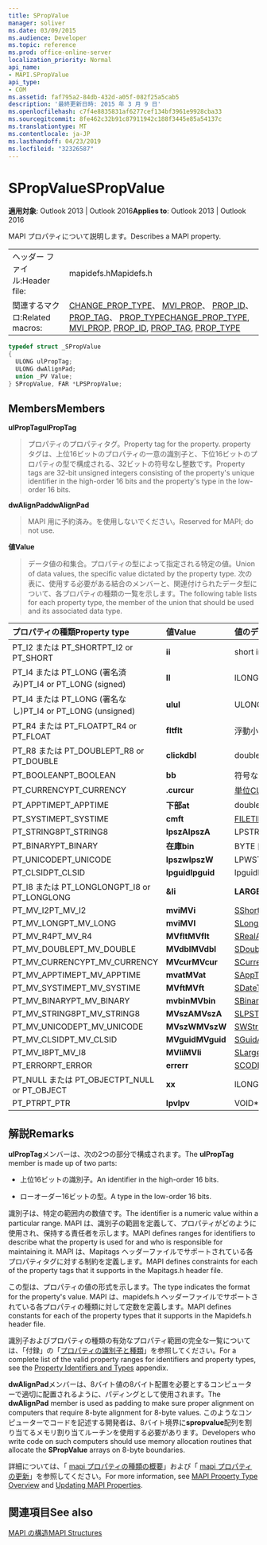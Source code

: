 ```yaml
---
title: SPropValue
manager: soliver
ms.date: 03/09/2015
ms.audience: Developer
ms.topic: reference
ms.prod: office-online-server
localization_priority: Normal
api_name:
- MAPI.SPropValue
api_type:
- COM
ms.assetid: faf795a2-84db-432d-a05f-082f25a5cab5
description: '最終更新日時: 2015 年 3 月 9 日'
ms.openlocfilehash: c7f4e8835831af6277cef134bf3961e9928cba33
ms.sourcegitcommit: 8fe462c32b91c87911942c188f3445e85a54137c
ms.translationtype: MT
ms.contentlocale: ja-JP
ms.lasthandoff: 04/23/2019
ms.locfileid: "32326587"
---
```

# <a name="spropvalue"></a><span data-ttu-id="0947a-103">SPropValue</span><span class="sxs-lookup"><span data-stu-id="0947a-103">SPropValue</span></span>

  
  
<span data-ttu-id="0947a-104">**適用対象**: Outlook 2013 | Outlook 2016</span><span class="sxs-lookup"><span data-stu-id="0947a-104">**Applies to**: Outlook 2013 | Outlook 2016</span></span> 
  
<span data-ttu-id="0947a-105">MAPI プロパティについて説明します。</span><span class="sxs-lookup"><span data-stu-id="0947a-105">Describes a MAPI property.</span></span>
  
|||
|:-----|:-----|
|<span data-ttu-id="0947a-106">ヘッダー ファイル:</span><span class="sxs-lookup"><span data-stu-id="0947a-106">Header file:</span></span>  <br/> |<span data-ttu-id="0947a-107">mapidefs.h</span><span class="sxs-lookup"><span data-stu-id="0947a-107">Mapidefs.h</span></span>  <br/> |
|<span data-ttu-id="0947a-108">関連するマクロ:</span><span class="sxs-lookup"><span data-stu-id="0947a-108">Related macros:</span></span>  <br/> |<span data-ttu-id="0947a-109">[CHANGE_PROP_TYPE](change_prop_type.md)、 [MVI_PROP](mvi_prop.md)、 [PROP_ID](prop_id.md)、 [PROP_TAG](prop_tag.md)、 [PROP_TYPE](prop_type.md)</span><span class="sxs-lookup"><span data-stu-id="0947a-109">[CHANGE_PROP_TYPE](change_prop_type.md), [MVI_PROP](mvi_prop.md), [PROP_ID](prop_id.md), [PROP_TAG](prop_tag.md), [PROP_TYPE](prop_type.md)</span></span> <br/> |
   
```cpp
typedef struct _SPropValue
{
  ULONG ulPropTag;
  ULONG dwAlignPad;
  union _PV Value;
} SPropValue, FAR *LPSPropValue;

```

## <a name="members"></a><span data-ttu-id="0947a-110">Members</span><span class="sxs-lookup"><span data-stu-id="0947a-110">Members</span></span>

 <span data-ttu-id="0947a-111">**ulPropTag**</span><span class="sxs-lookup"><span data-stu-id="0947a-111">**ulPropTag**</span></span>
  
> <span data-ttu-id="0947a-112">プロパティのプロパティタグ。</span><span class="sxs-lookup"><span data-stu-id="0947a-112">Property tag for the property.</span></span> <span data-ttu-id="0947a-113">property タグは、上位16ビットのプロパティの一意の識別子と、下位16ビットのプロパティの型で構成される、32ビットの符号なし整数です。</span><span class="sxs-lookup"><span data-stu-id="0947a-113">Property tags are 32-bit unsigned integers consisting of the property's unique identifier in the high-order 16 bits and the property's type in the low-order 16 bits.</span></span>
    
 <span data-ttu-id="0947a-114">**dwAlignPad**</span><span class="sxs-lookup"><span data-stu-id="0947a-114">**dwAlignPad**</span></span>
  
> <span data-ttu-id="0947a-115">MAPI 用に予約済み。を使用しないでください。</span><span class="sxs-lookup"><span data-stu-id="0947a-115">Reserved for MAPI; do not use.</span></span> 
    
 <span data-ttu-id="0947a-116">**値**</span><span class="sxs-lookup"><span data-stu-id="0947a-116">**Value**</span></span>
  
> <span data-ttu-id="0947a-117">データ値の和集合。プロパティの型によって指定される特定の値。</span><span class="sxs-lookup"><span data-stu-id="0947a-117">Union of data values, the specific value dictated by the property type.</span></span> <span data-ttu-id="0947a-118">次の表に、使用する必要がある結合のメンバーと、関連付けられたデータ型について、各プロパティの種類の一覧を示します。</span><span class="sxs-lookup"><span data-stu-id="0947a-118">The following table lists for each property type, the member of the union that should be used and its associated data type.</span></span>
    
|<span data-ttu-id="0947a-119">**プロパティの種類**</span><span class="sxs-lookup"><span data-stu-id="0947a-119">**Property type**</span></span>|<span data-ttu-id="0947a-120">**値**</span><span class="sxs-lookup"><span data-stu-id="0947a-120">**Value**</span></span>|<span data-ttu-id="0947a-121">**値のデータ型**</span><span class="sxs-lookup"><span data-stu-id="0947a-121">**Data type of Value**</span></span>|
|:-----|:-----|:-----|
|<span data-ttu-id="0947a-122">PT_I2 または PT_SHORT</span><span class="sxs-lookup"><span data-stu-id="0947a-122">PT_I2 or PT_SHORT</span></span>  <br/> |<span data-ttu-id="0947a-123">**i**</span><span class="sxs-lookup"><span data-stu-id="0947a-123">**i**</span></span> <br/> |<span data-ttu-id="0947a-124">short int</span><span class="sxs-lookup"><span data-stu-id="0947a-124">short int</span></span>  <br/> |
|<span data-ttu-id="0947a-125">PT_I4 または PT_LONG (署名済み)</span><span class="sxs-lookup"><span data-stu-id="0947a-125">PT_I4 or PT_LONG (signed)</span></span>  <br/> |<span data-ttu-id="0947a-126">**l**</span><span class="sxs-lookup"><span data-stu-id="0947a-126">**l**</span></span> <br/> |<span data-ttu-id="0947a-127">l</span><span class="sxs-lookup"><span data-stu-id="0947a-127">LONG</span></span>  <br/> |
|<span data-ttu-id="0947a-128">PT_I4 または PT_LONG (署名なし)</span><span class="sxs-lookup"><span data-stu-id="0947a-128">PT_I4 or PT_LONG (unsigned)</span></span>  <br/> |<span data-ttu-id="0947a-129">**ul**</span><span class="sxs-lookup"><span data-stu-id="0947a-129">**ul**</span></span> <br/> |<span data-ttu-id="0947a-130">ULONG</span><span class="sxs-lookup"><span data-stu-id="0947a-130">ULONG</span></span>  <br/> |
|<span data-ttu-id="0947a-131">PT_R4 または PT_FLOAT</span><span class="sxs-lookup"><span data-stu-id="0947a-131">PT_R4 or PT_FLOAT</span></span>  <br/> |<span data-ttu-id="0947a-132">**flt**</span><span class="sxs-lookup"><span data-stu-id="0947a-132">**flt**</span></span> <br/> |<span data-ttu-id="0947a-133">浮動小数点数</span><span class="sxs-lookup"><span data-stu-id="0947a-133">float</span></span>  <br/> |
|<span data-ttu-id="0947a-134">PT_R8 または PT_DOUBLE</span><span class="sxs-lookup"><span data-stu-id="0947a-134">PT_R8 or PT_DOUBLE</span></span>  <br/> |<span data-ttu-id="0947a-135">**click**</span><span class="sxs-lookup"><span data-stu-id="0947a-135">**dbl**</span></span> <br/> |<span data-ttu-id="0947a-136">double</span><span class="sxs-lookup"><span data-stu-id="0947a-136">double</span></span>  <br/> |
|<span data-ttu-id="0947a-137">PT_BOOLEAN</span><span class="sxs-lookup"><span data-stu-id="0947a-137">PT_BOOLEAN</span></span>  <br/> |<span data-ttu-id="0947a-138">**b**</span><span class="sxs-lookup"><span data-stu-id="0947a-138">**b**</span></span> <br/> |<span data-ttu-id="0947a-139">符号なし short int</span><span class="sxs-lookup"><span data-stu-id="0947a-139">unsigned short int</span></span>  <br/> |
|<span data-ttu-id="0947a-140">PT_CURRENCY</span><span class="sxs-lookup"><span data-stu-id="0947a-140">PT_CURRENCY</span></span>  <br/> |<span data-ttu-id="0947a-141">**.cur**</span><span class="sxs-lookup"><span data-stu-id="0947a-141">**cur**</span></span> <br/> |[<span data-ttu-id="0947a-142">単位</span><span class="sxs-lookup"><span data-stu-id="0947a-142">CURRENCY</span></span>](currency.md) <br/> |
|<span data-ttu-id="0947a-143">PT_APPTIME</span><span class="sxs-lookup"><span data-stu-id="0947a-143">PT_APPTIME</span></span>  <br/> |<span data-ttu-id="0947a-144">**下部**</span><span class="sxs-lookup"><span data-stu-id="0947a-144">**at**</span></span> <br/> |<span data-ttu-id="0947a-145">double</span><span class="sxs-lookup"><span data-stu-id="0947a-145">double</span></span>  <br/> |
|<span data-ttu-id="0947a-146">PT_SYSTIME</span><span class="sxs-lookup"><span data-stu-id="0947a-146">PT_SYSTIME</span></span>  <br/> |<span data-ttu-id="0947a-147">**cm**</span><span class="sxs-lookup"><span data-stu-id="0947a-147">**ft**</span></span> <br/> |[<span data-ttu-id="0947a-148">FILETIME</span><span class="sxs-lookup"><span data-stu-id="0947a-148">FILETIME</span></span>](filetime.md) <br/> |
|<span data-ttu-id="0947a-149">PT_STRING8</span><span class="sxs-lookup"><span data-stu-id="0947a-149">PT_STRING8</span></span>  <br/> |<span data-ttu-id="0947a-150">**lpszA**</span><span class="sxs-lookup"><span data-stu-id="0947a-150">**lpszA**</span></span> <br/> |<span data-ttu-id="0947a-151">LPSTR</span><span class="sxs-lookup"><span data-stu-id="0947a-151">LPSTR</span></span>  <br/> |
|<span data-ttu-id="0947a-152">PT_BINARY</span><span class="sxs-lookup"><span data-stu-id="0947a-152">PT_BINARY</span></span>  <br/> |<span data-ttu-id="0947a-153">**在庫**</span><span class="sxs-lookup"><span data-stu-id="0947a-153">**bin**</span></span> <br/> |<span data-ttu-id="0947a-154">BYTE [配列]</span><span class="sxs-lookup"><span data-stu-id="0947a-154">BYTE [array]</span></span>  <br/> |
|<span data-ttu-id="0947a-155">PT_UNICODE</span><span class="sxs-lookup"><span data-stu-id="0947a-155">PT_UNICODE</span></span>  <br/> |<span data-ttu-id="0947a-156">**lpszw**</span><span class="sxs-lookup"><span data-stu-id="0947a-156">**lpszW**</span></span> <br/> |<span data-ttu-id="0947a-157">LPWSTR</span><span class="sxs-lookup"><span data-stu-id="0947a-157">LPWSTR</span></span>  <br/> |
|<span data-ttu-id="0947a-158">PT_CLSID</span><span class="sxs-lookup"><span data-stu-id="0947a-158">PT_CLSID</span></span>  <br/> |<span data-ttu-id="0947a-159">**lpguid**</span><span class="sxs-lookup"><span data-stu-id="0947a-159">**lpguid**</span></span> <br/> |<span data-ttu-id="0947a-160">lpguid</span><span class="sxs-lookup"><span data-stu-id="0947a-160">LPGUID</span></span>  <br/> |
|<span data-ttu-id="0947a-161">PT_I8 または PT_LONGLONG</span><span class="sxs-lookup"><span data-stu-id="0947a-161">PT_I8 or PT_LONGLONG</span></span>  <br/> |<span data-ttu-id="0947a-162">**&**</span><span class="sxs-lookup"><span data-stu-id="0947a-162">**li**</span></span> <br/> |<span data-ttu-id="0947a-163">**LARGE_INTEGER**</span><span class="sxs-lookup"><span data-stu-id="0947a-163">**LARGE_INTEGER**</span></span> <br/> |
|<span data-ttu-id="0947a-164">PT_MV_I2</span><span class="sxs-lookup"><span data-stu-id="0947a-164">PT_MV_I2</span></span>  <br/> |<span data-ttu-id="0947a-165">**mvi**</span><span class="sxs-lookup"><span data-stu-id="0947a-165">**MVi**</span></span> <br/> |[<span data-ttu-id="0947a-166">SShortArray</span><span class="sxs-lookup"><span data-stu-id="0947a-166">SShortArray</span></span>](sshortarray.md) <br/> |
|<span data-ttu-id="0947a-167">PT_MV_LONG</span><span class="sxs-lookup"><span data-stu-id="0947a-167">PT_MV_LONG</span></span>  <br/> |<span data-ttu-id="0947a-168">**mvi**</span><span class="sxs-lookup"><span data-stu-id="0947a-168">**MVI**</span></span> <br/> |[<span data-ttu-id="0947a-169">SLongArray</span><span class="sxs-lookup"><span data-stu-id="0947a-169">SLongArray</span></span>](slongarray.md) <br/> |
|<span data-ttu-id="0947a-170">PT_MV_R4</span><span class="sxs-lookup"><span data-stu-id="0947a-170">PT_MV_R4</span></span>  <br/> |<span data-ttu-id="0947a-171">**MVflt**</span><span class="sxs-lookup"><span data-stu-id="0947a-171">**MVflt**</span></span> <br/> |[<span data-ttu-id="0947a-172">SRealArray</span><span class="sxs-lookup"><span data-stu-id="0947a-172">SRealArray</span></span>](srealarray.md) <br/> |
|<span data-ttu-id="0947a-173">PT_MV_DOUBLE</span><span class="sxs-lookup"><span data-stu-id="0947a-173">PT_MV_DOUBLE</span></span>  <br/> |<span data-ttu-id="0947a-174">**MVdbl**</span><span class="sxs-lookup"><span data-stu-id="0947a-174">**MVdbl**</span></span> <br/> |[<span data-ttu-id="0947a-175">SDoubleArray</span><span class="sxs-lookup"><span data-stu-id="0947a-175">SDoubleArray</span></span>](sdoublearray.md) <br/> |
|<span data-ttu-id="0947a-176">PT_MV_CURRENCY</span><span class="sxs-lookup"><span data-stu-id="0947a-176">PT_MV_CURRENCY</span></span>  <br/> |<span data-ttu-id="0947a-177">**MVcur**</span><span class="sxs-lookup"><span data-stu-id="0947a-177">**MVcur**</span></span> <br/> |[<span data-ttu-id="0947a-178">SCurrencyArray</span><span class="sxs-lookup"><span data-stu-id="0947a-178">SCurrencyArray</span></span>](scurrencyarray.md) <br/> |
|<span data-ttu-id="0947a-179">PT_MV_APPTIME</span><span class="sxs-lookup"><span data-stu-id="0947a-179">PT_MV_APPTIME</span></span>  <br/> |<span data-ttu-id="0947a-180">**mvat**</span><span class="sxs-lookup"><span data-stu-id="0947a-180">**MVat**</span></span> <br/> |[<span data-ttu-id="0947a-181">SAppTimeArray</span><span class="sxs-lookup"><span data-stu-id="0947a-181">SAppTimeArray</span></span>](sapptimearray.md) <br/> |
|<span data-ttu-id="0947a-182">PT_MV_SYSTIME</span><span class="sxs-lookup"><span data-stu-id="0947a-182">PT_MV_SYSTIME</span></span>  <br/> |<span data-ttu-id="0947a-183">**MVft**</span><span class="sxs-lookup"><span data-stu-id="0947a-183">**MVft**</span></span> <br/> |[<span data-ttu-id="0947a-184">SDateTimeArray</span><span class="sxs-lookup"><span data-stu-id="0947a-184">SDateTimeArray</span></span>](sdatetimearray.md) <br/> |
|<span data-ttu-id="0947a-185">PT_MV_BINARY</span><span class="sxs-lookup"><span data-stu-id="0947a-185">PT_MV_BINARY</span></span>  <br/> |<span data-ttu-id="0947a-186">**mvbin**</span><span class="sxs-lookup"><span data-stu-id="0947a-186">**MVbin**</span></span> <br/> |[<span data-ttu-id="0947a-187">SBinaryArray</span><span class="sxs-lookup"><span data-stu-id="0947a-187">SBinaryArray</span></span>](sbinaryarray.md) <br/> |
|<span data-ttu-id="0947a-188">PT_MV_STRING8</span><span class="sxs-lookup"><span data-stu-id="0947a-188">PT_MV_STRING8</span></span>  <br/> |<span data-ttu-id="0947a-189">**MVszA**</span><span class="sxs-lookup"><span data-stu-id="0947a-189">**MVszA**</span></span> <br/> |[<span data-ttu-id="0947a-190">SLPSTRArray</span><span class="sxs-lookup"><span data-stu-id="0947a-190">SLPSTRArray</span></span>](slpstrarray.md) <br/> |
|<span data-ttu-id="0947a-191">PT_MV_UNICODE</span><span class="sxs-lookup"><span data-stu-id="0947a-191">PT_MV_UNICODE</span></span>  <br/> |<span data-ttu-id="0947a-192">**MVszW**</span><span class="sxs-lookup"><span data-stu-id="0947a-192">**MVszW**</span></span> <br/> |[<span data-ttu-id="0947a-193">SWStringArray</span><span class="sxs-lookup"><span data-stu-id="0947a-193">SWStringArray</span></span>](swstringarray.md) <br/> |
|<span data-ttu-id="0947a-194">PT_MV_CLSID</span><span class="sxs-lookup"><span data-stu-id="0947a-194">PT_MV_CLSID</span></span>  <br/> |<span data-ttu-id="0947a-195">**MVguid**</span><span class="sxs-lookup"><span data-stu-id="0947a-195">**MVguid**</span></span> <br/> |[<span data-ttu-id="0947a-196">SGuidArray</span><span class="sxs-lookup"><span data-stu-id="0947a-196">SGuidArray</span></span>](sguidarray.md) <br/> |
|<span data-ttu-id="0947a-197">PT_MV_I8</span><span class="sxs-lookup"><span data-stu-id="0947a-197">PT_MV_I8</span></span>  <br/> |<span data-ttu-id="0947a-198">**MVli**</span><span class="sxs-lookup"><span data-stu-id="0947a-198">**MVli**</span></span> <br/> |[<span data-ttu-id="0947a-199">SLargeIntegerArray</span><span class="sxs-lookup"><span data-stu-id="0947a-199">SLargeIntegerArray</span></span>](slargeintegerarray.md) <br/> |
|<span data-ttu-id="0947a-200">PT_ERROR</span><span class="sxs-lookup"><span data-stu-id="0947a-200">PT_ERROR</span></span>  <br/> |<span data-ttu-id="0947a-201">**err**</span><span class="sxs-lookup"><span data-stu-id="0947a-201">**err**</span></span> <br/> |[<span data-ttu-id="0947a-202">SCODE</span><span class="sxs-lookup"><span data-stu-id="0947a-202">SCODE</span></span>](scode.md) <br/> |
|<span data-ttu-id="0947a-203">PT_NULL または PT_OBJECT</span><span class="sxs-lookup"><span data-stu-id="0947a-203">PT_NULL or PT_OBJECT</span></span>  <br/> |<span data-ttu-id="0947a-204">**x**</span><span class="sxs-lookup"><span data-stu-id="0947a-204">**x**</span></span> <br/> |<span data-ttu-id="0947a-205">l</span><span class="sxs-lookup"><span data-stu-id="0947a-205">LONG</span></span>  <br/> |
|<span data-ttu-id="0947a-206">PT_PTR</span><span class="sxs-lookup"><span data-stu-id="0947a-206">PT_PTR</span></span>  <br/> |<span data-ttu-id="0947a-207">**lpv**</span><span class="sxs-lookup"><span data-stu-id="0947a-207">**lpv**</span></span> <br/> |<span data-ttu-id="0947a-208">VOID\*</span><span class="sxs-lookup"><span data-stu-id="0947a-208">VOID \*</span></span>  <br/> |
   
## <a name="remarks"></a><span data-ttu-id="0947a-209">解説</span><span class="sxs-lookup"><span data-stu-id="0947a-209">Remarks</span></span>

<span data-ttu-id="0947a-210">**ulPropTag**メンバーは、次の2つの部分で構成されます。</span><span class="sxs-lookup"><span data-stu-id="0947a-210">The **ulPropTag** member is made up of two parts:</span></span> 
  
- <span data-ttu-id="0947a-211">上位16ビットの識別子。</span><span class="sxs-lookup"><span data-stu-id="0947a-211">An identifier in the high-order 16 bits.</span></span>
    
- <span data-ttu-id="0947a-212">ローオーダー16ビットの型。</span><span class="sxs-lookup"><span data-stu-id="0947a-212">A type in the low-order 16 bits.</span></span>
    
<span data-ttu-id="0947a-213">識別子は、特定の範囲内の数値です。</span><span class="sxs-lookup"><span data-stu-id="0947a-213">The identifier is a numeric value within a particular range.</span></span> <span data-ttu-id="0947a-214">MAPI は、識別子の範囲を定義して、プロパティがどのように使用され、保持する責任者を示します。</span><span class="sxs-lookup"><span data-stu-id="0947a-214">MAPI defines ranges for identifiers to describe what the property is used for and who is responsible for maintaining it.</span></span> <span data-ttu-id="0947a-215">MAPI は、Mapitags ヘッダーファイルでサポートされている各プロパティタグに対する制約を定義します。</span><span class="sxs-lookup"><span data-stu-id="0947a-215">MAPI defines constraints for each of the property tags that it supports in the Mapitags.h header file.</span></span>
  
<span data-ttu-id="0947a-216">この型は、プロパティの値の形式を示します。</span><span class="sxs-lookup"><span data-stu-id="0947a-216">The type indicates the format for the property's value.</span></span> <span data-ttu-id="0947a-217">MAPI は、mapidefs.h ヘッダーファイルでサポートされている各プロパティの種類に対して定数を定義します。</span><span class="sxs-lookup"><span data-stu-id="0947a-217">MAPI defines constants for each of the property types that it supports in the Mapidefs.h header file.</span></span> 
  
<span data-ttu-id="0947a-218">識別子およびプロパティの種類の有効なプロパティ範囲の完全な一覧については、「付録」の「[プロパティの識別子と種類](property-identifiers-and-types.md)」を参照してください。</span><span class="sxs-lookup"><span data-stu-id="0947a-218">For a complete list of the valid property ranges for identifiers and property types, see the [Property Identifiers and Types](property-identifiers-and-types.md) appendix.</span></span> 
  
<span data-ttu-id="0947a-219">**dwAlignPad**メンバーは、8バイト値の8バイト配置を必要とするコンピューターで適切に配置されるように、パディングとして使用されます。</span><span class="sxs-lookup"><span data-stu-id="0947a-219">The **dwAlignPad** member is used as padding to make sure proper alignment on computers that require 8-byte alignment for 8-byte values.</span></span> <span data-ttu-id="0947a-220">このようなコンピューターでコードを記述する開発者は、8バイト境界に**spropvalue**配列を割り当てるメモリ割り当てルーチンを使用する必要があります。</span><span class="sxs-lookup"><span data-stu-id="0947a-220">Developers who write code on such computers should use memory allocation routines that allocate the **SPropValue** arrays on 8-byte boundaries.</span></span> 
  
<span data-ttu-id="0947a-221">詳細については、「 [mapi プロパティの種類の概要](mapi-property-type-overview.md)」および「 [mapi プロパティの更新](updating-mapi-properties.md)」を参照してください。</span><span class="sxs-lookup"><span data-stu-id="0947a-221">For more information, see [MAPI Property Type Overview](mapi-property-type-overview.md) and [Updating MAPI Properties](updating-mapi-properties.md).</span></span> 
  
## <a name="see-also"></a><span data-ttu-id="0947a-222">関連項目</span><span class="sxs-lookup"><span data-stu-id="0947a-222">See also</span></span>



[<span data-ttu-id="0947a-223">MAPI の構造</span><span class="sxs-lookup"><span data-stu-id="0947a-223">MAPI Structures</span></span>](mapi-structures.md)

